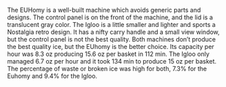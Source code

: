 The EUHomy is a well-built machine which avoids generic parts and designs. The control panel is on the front of the machine, and the lid is a translucent gray color. The Igloo is a little smaller and lighter and sports a Nostalgia retro design. It has a nifty carry handle and a small view window, but the control panel is not the best quality. Both machines don’t produce the best quality ice, but the EUhomy is the better choice. Its capacity per hour was 8.3 oz producing 15.6 oz per basket in 112 min. The Igloo only managed 6.7 oz per hour and it took 134 min to produce 15 oz per basket. The percentage of waste or broken ice was high for both, 7.3% for the Euhomy and 9.4% for the Igloo.